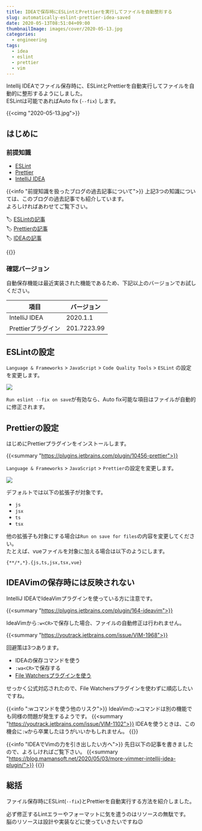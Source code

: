 ```yaml
---
title: IDEAで保存時にESLintとPrettierを実行してファイルを自動整形する
slug: automatically-eslint-prettier-idea-saved
date: 2020-05-13T08:51:04+09:00
thumbnailImage: images/cover/2020-05-13.jpg
categories:
  - engineering
tags:
  - idea
  - eslint
  - prettier
  - vim
---
```


Intellij IDEAでファイル保存時に、ESLintとPrettierを自動実行してファイルを自動的に整形するようにしました。  
ESLintは可能であればAuto fix (`--fix`) します。

<!--more-->

{{<cimg "2020-05-13.jpg">}}

<!--toc-->


はじめに
--------

### 前提知識

* [ESLint]
* [Prettier]
* [IntelliJ IDEA]

[ESLint]: https://eslint.org/
[Prettier]: https://prettier.io/
[IntelliJ IDEA]: https://www.jetbrains.com/ja-jp/idea/

{{<info "前提知識を扱ったブログの過去記事について">}}
上記3つの知識については、このブログの過去記事でも紹介しています。  
よろしければあわせてご覧下さい。

🏷️ [ESLintの記事](https://blog.mamansoft.net/tags/#eslint-list)  
🏷️ [Prettierの記事](https://blog.mamansoft.net/tags/#prettier-list)  
🏷️ [IDEAの記事](https://blog.mamansoft.net/tags/#idea-list)

{{</info>}}

### 確認バージョン

自動保存機能は最近実装された機能であるため、下記以上のバージョンでお試しください。

| 項目               | バージョン  |
| ------------------ | ----------- |
| IntelliJ IDEA      | 2020.1.1    |
| Prettierプラグイン | 201.7223.99 |


ESLintの設定
------------

`Language & Frameworks` > `JavaScript` > `Code Quality Tools` > `ESLint` の設定を変更します。

![](resources/eslint.jpeg)

`Run eslint --fix on save`が有効なら、Auto fix可能な項目はファイルが自動的に修正されます。


Prettierの設定
--------------

はじめにPrettierプラグインをインストールします。

{{<summary "https://plugins.jetbrains.com/plugin/10456-prettier">}}

`Language & Frameworks` > `JavaScript` > `Prettier`の設定を変更します。

![](resources/prettier.jpeg)

デフォルトでは以下の拡張子が対象です。

* `js`
* `jsx`
* `ts`
* `tsx`

他の拡張子も対象にする場合は`Run on save for files`の内容を変更してください。  
たとえば、vueファイルを対象に加える場合は以下のようにします。

```
{**/*,*}.{js,ts,jsx,tsx,vue}
```


IDEAVimの保存時には反映されない
-------------------------------

IntelliJ IDEAでIdeaVimプラグインを使っている方に注意です。

{{<summary "https://plugins.jetbrains.com/plugin/164-ideavim">}}

IdeaVimから`:w<CR>`で保存した場合、ファイルの自動修正は行われません。

{{<summary "https://youtrack.jetbrains.com/issue/VIM-1968">}}

回避策は3つあります。

* IDEAの保存コマンドを使う
* `:wa<CR>`で保存する
* [File Watchersプラグインを使う](https://blog.mamansoft.net/2019/08/08/only-use-prettier-typescript-auto-format/#intellij-idea%E3%81%AE%E8%A8%AD%E5%AE%9A)

せっかく公式対応されたので、File Watchersプラグインを使わずに順応したいですね。

{{<info ":wコマンドを使う他のリスク">}}
IdeaVimの`:w`コマンドは別の機能でも同様の問題が発生するようです。
{{<summary "https://youtrack.jetbrains.com/issue/VIM-1102">}}
IDEAを使うときは、この機会に`:w`から卒業したほうがいいかもしれません。
{{</info>}}

{{<info "IDEAでVimの力を引き出したい方へ">}}
先日以下の記事を書きましたので、よろしければご覧下さい。
{{<summary "https://blog.mamansoft.net/2020/05/03/more-vimmer-intellij-idea-plugin/">}}
{{</info>}}


総括
----

ファイル保存時にESLint(`--fix`)とPrettierを自動実行する方法を紹介しました。

必ず修正するLintエラーやフォーマットに気を遣うのはリソースの無駄です。  
脳のリソースは設計や実装などに使っていきたいですね😉
